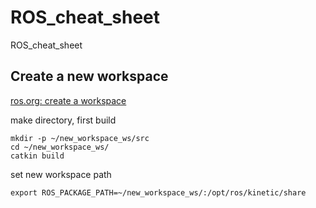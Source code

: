 # ROS_cheat_sheet
ROS_cheat_sheet

## Create a new workspace
[ros.org: create a workspace](http://wiki.ros.org/catkin/Tutorials/create_a_workspace)

make directory, first build
```
mkdir -p ~/new_workspace_ws/src
cd ~/new_workspace_ws/
catkin build
```
set new workspace path
```
export ROS_PACKAGE_PATH=~/new_workspace_ws/:/opt/ros/kinetic/share
```
